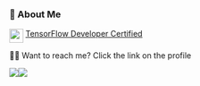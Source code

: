 ### 💬 About Me

<img align="top" src="https://s3.us-east-1.amazonaws.com/accredible-api-templates/15784284048332915386973343827272.png" height="25px"/>  <a href="https://www.credential.net/d70b1b6d-de89-4607-872c-15a137ef3c4f#gs.duan6k" target="_blank"> TensorFlow Developer Certified</a>

🤙🏽 Want to reach me? Click the link on the profile

<img align="center" src="https://github-readme-stats.vercel.app/api?username=fahmij8&show_icons=true&include_all_commits=true&theme=tokyonight&hide=issues" /><img align="center" src="https://github-readme-stats.vercel.app/api/top-langs/?username=fahmij8&layout=compact&theme=tokyonight" />
